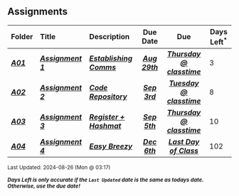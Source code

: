 ## Assignments

| Folder | Title | Description | Due Date | Due | Days Left<sup>*</sup> |
|:------|:------|:------|:-----:|:-----:|-----|
| ***<a href="https://github.com/rugbyprof/4883-Programming_Techniques/tree/master/Assignments/A01">A01</a>*** | ***<a href="https://github.com/rugbyprof/4883-Programming_Techniques/tree/master/Assignments/A01"> Assignment 1 </a>*** | ***<a href="https://github.com/rugbyprof/4883-Programming_Techniques/tree/master/Assignments/A01"> Establishing Comms</a>*** | ***<a href="https://github.com/rugbyprof/4883-Programming_Techniques/tree/master/Assignments/A01">Aug 29th</a>*** | ***<a href="https://github.com/rugbyprof/4883-Programming_Techniques/tree/master/Assignments/A01">Thursday @ classtime</a>*** | 3 |
| ***<a href="https://github.com/rugbyprof/4883-Programming_Techniques/tree/master/Assignments/A02">A02</a>*** | ***<a href="https://github.com/rugbyprof/4883-Programming_Techniques/tree/master/Assignments/A02"> Assignment 2 </a>*** | ***<a href="https://github.com/rugbyprof/4883-Programming_Techniques/tree/master/Assignments/A02"> Code Repository</a>*** | ***<a href="https://github.com/rugbyprof/4883-Programming_Techniques/tree/master/Assignments/A02">Sep 3rd</a>*** | ***<a href="https://github.com/rugbyprof/4883-Programming_Techniques/tree/master/Assignments/A02">Tuesday @ classtime</a>*** | 8 |
| ***<a href="https://github.com/rugbyprof/4883-Programming_Techniques/tree/master/Assignments/A03">A03</a>*** | ***<a href="https://github.com/rugbyprof/4883-Programming_Techniques/tree/master/Assignments/A03"> Assignment 3 </a>*** | ***<a href="https://github.com/rugbyprof/4883-Programming_Techniques/tree/master/Assignments/A03"> Register + Hashmat</a>*** | ***<a href="https://github.com/rugbyprof/4883-Programming_Techniques/tree/master/Assignments/A03">Sep 5th</a>*** | ***<a href="https://github.com/rugbyprof/4883-Programming_Techniques/tree/master/Assignments/A03">Thursday @ classtime</a>*** | 10 |
| ***<a href="https://github.com/rugbyprof/4883-Programming_Techniques/tree/master/Assignments/A04">A04</a>*** | ***<a href="https://github.com/rugbyprof/4883-Programming_Techniques/tree/master/Assignments/A04"> Assignment 4 </a>*** | ***<a href="https://github.com/rugbyprof/4883-Programming_Techniques/tree/master/Assignments/A04"> Easy Breezy</a>*** | ***<a href="https://github.com/rugbyprof/4883-Programming_Techniques/tree/master/Assignments/A04">Dec 6th</a>*** | ***<a href="https://github.com/rugbyprof/4883-Programming_Techniques/tree/master/Assignments/A04">Last Day of Class</a>*** | 102 |

<sup>Last Updated: 2024-08-26 (Mon @ 03:17)</sup> 

<sup>***Days Left is only accurate if the `Last Updated` date is the same as todays date. Otherwise, use the due date!***</sup> 